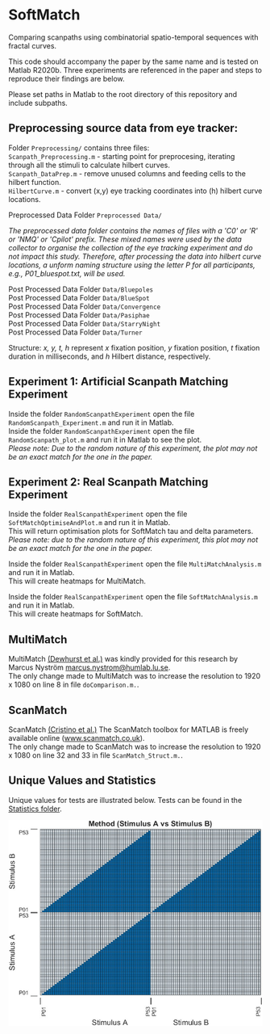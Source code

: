 # SoftMatch
Comparing scanpaths using combinatorial spatio-temporal sequences with fractal curves.
 
This code should accompany the paper by the same name and is tested on Matlab R2020b. Three experiments are referenced in the paper and steps to reproduce their findings are below.   

Please set paths in Matlab to the root directory of this repository and include subpaths.

## Preprocessing source data from eye tracker: 
Folder `Preprocessing/` contains three files:   
`Scanpath_Preprocessing.m` - starting point for preprocesing, iterating through all the stimuli to calculate hilbert curves.   
`Scanpath_DataPrep.m` - remove unused columns and feeding cells to the hilbert function.   
`HilbertCurve.m` - convert (x,y) eye tracking coordinates into (h) hilbert curve locations.   

Preprocessed Data Folder `Preprocessed Data/`

_The preprocessed data folder contains the names of files with a 'C0' or 'R' or 'NMQ' or 'Cpilot' prefix. These mixed names were used by the data collector to organise the collection of the eye tracking experiment and do not impact this study. Therefore, after processing the data into hilbert curve locations, a unform naming structure using the letter P for all participants, e.g., P01_bluespot.txt, will be used._

Post Processed Data Folder `Data/Bluepoles`   
Post Processed Data Folder `Data/BlueSpot`   
Post Processed Data Folder `Data/Convergence`   
Post Processed Data Folder `Data/Pasiphae`   
Post Processed Data Folder `Data/StarryNight`   
Post Processed Data Folder `Data/Turner`   

Structure: _x, y, t, h_ represent _x_ fixation position, _y_ fixation position, _t_ fixation duration in milliseconds, and _h_ Hilbert distance, respectively. 

## Experiment 1: Artificial Scanpath Matching Experiment
Inside the folder `RandomScanpathExperiment` open the file `RandomScanpath_Experiment.m` and run it in Matlab.   
Inside the folder `RandomScanpathExperiment` open the file `RandomScanpath_plot.m` and run it in Matlab to see the plot.   
_Please note: Due to the random nature of this experiment, the plot may not be an exact match for the one in the paper._   

## Experiment 2: Real Scanpath Matching Experiment
Inside the folder `RealScanpathExperiment` open the file `SoftMatchOptimiseAndPlot.m` and run it in Matlab.   
This will return optimisation plots for SoftMatch tau and delta parameters.   
_Please note: due to the random nature of this experiment, this plot may not be an exact match for the one in the paper._   

Inside the folder `RealScanpathExperiment` open the file `MultiMatchAnalysis.m` and run it in Matlab.   
This will create heatmaps for MultiMatch.   

Inside the folder `RealScanpathExperiment` open the file `SoftMatchAnalysis.m` and run it in Matlab.   
This will create heatmaps for SoftMatch.   

## MultiMatch
MultiMatch [(Dewhurst et al.)](https://link.springer.com/article/10.3758/s13428-012-0212-2) was kindly provided for this research by Marcus Nyström marcus.nystrom@humlab.lu.se.   
The only change made to MultiMatch was to increase the resolution to 1920 x 1080 on line 8 in file `doComparison.m.`.  

## ScanMatch
ScanMatch [(Cristino et al.)](https://www.researchgate.net/publication/46095543_ScanMatch_A_novel_method_for_comparing_fixation_sequences) The ScanMatch toolbox for MATLAB is freely available online (www.scanmatch.co.uk).   
The only change made to ScanMatch was to increase the resolution to 1920 x 1080 on line 32 and 33 in file `ScanMatch_Struct.m.`.  

## Unique Values and Statistics 
Unique values for tests are illustrated below. Tests can be found in the [Statistics folder](/Statistics).

![Unique Values](/Supplemental_Generic_A_B.jpg?raw=true)

 
